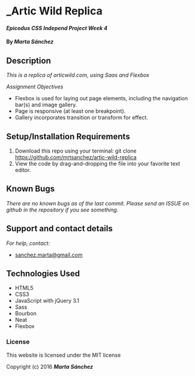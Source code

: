 # _Artic Wild Replica

#### _Epicodus CSS Independ Project Week 4_

#### By _**Marta Sánchez**_

## Description

_This is a replica of articwild.com, using Saas and Flexbox_

_Assignment Objectives_

* Flexbox is used for laying out page elements, including the navigation bar(s) and image gallery.
* Page is responsive (at least one breakpoint).
* Gallery incorporates transition or transform for effect.

## Setup/Installation Requirements

1. Download this repo using your terminal: git clone https://github.com/mrtsanchez/artic-wild-replica
2. View the code by drag-and-dropping the file into your favorite text editor.

## Known Bugs

_There are no known bugs as of the last commit. Please send an ISSUE on github in the repository if you see something._

## Support and contact details

_For help, contact:_
* [sanchez.marta@gmail.com](mailto:sanchez.marta@gmail.com)

## Technologies Used

* HTML5
* CSS3
* JavaScript with jQuery 3.1
* Sass
* Bourbon
* Neat
* Flexbox

### License

This website is licensed under the MIT license

Copyright (c) 2016 **_Marta Sánchez_**
